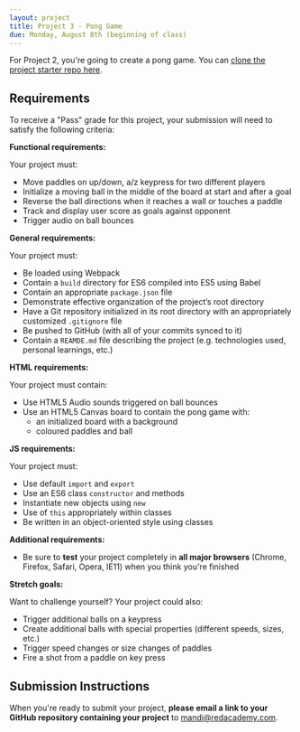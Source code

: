 ```yaml
---
layout: project
title: Project 3 - Pong Game
due: Monday, August 8th (beginning of class)
---
```


For Project 2, you're going to create a pong game. You can [clone the project starter repo here](https://github.com/redacademy/pong-starter).

## Requirements

To receive a "Pass" grade for this project, your submission will need to satisfy the following criteria:

**Functional requirements:**

Your project must:

- Move paddles on up/down, a/z keypress for two different players
- Initialize a moving ball in the middle of the board at start and after a goal
- Reverse the ball directions when it reaches a wall or touches a paddle
- Track and display user score as goals against opponent
- Trigger audio on ball bounces

**General requirements:**

Your project must:

- Be loaded using Webpack
- Contain a `build` directory for ES6 compiled into ES5 using Babel
- Contain an appropriate `package.json` file
- Demonstrate effective organization of the project’s root directory
- Have a Git repository initialized in its root directory with an appropriately customized `.gitignore` file
- Be pushed to GitHub (with all of your commits synced to it)
- Contain a `REAMDE.md` file describing the project (e.g. technologies used, personal learnings, etc.)

**HTML requirements:**

Your project must contain:

- Use HTML5 Audio sounds triggered on ball bounces
- Use an HTML5 Canvas board to contain the pong game with:
  - an initialized board with a background
  - coloured paddles and ball

**JS requirements:**

Your project must:

- Use default `import` and `export`
- Use an ES6 class `constructor` and methods
- Instantiate new objects using `new`
- Use of `this` appropriately within classes
- Be written in an object-oriented style using classes

**Additional requirements:**

- Be sure to **test** your project completely in **all major browsers** (Chrome, Firefox, Safari, Opera, IE11) when you think you're finished

**Stretch goals:**

Want to challenge yourself? Your project could also:

- Trigger additional balls on a keypress
- Create additional balls with special properties (different speeds, sizes, etc.)
- Trigger speed changes or size changes of paddles
- Fire a shot from a paddle on key press

## Submission Instructions

When you're ready to submit your project, **please email a link to your GitHub repository containing your project** to [mandi@redacademy.com](mailto:mandi@redacademy.com).
